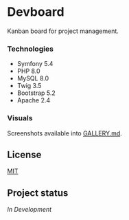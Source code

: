 # Devboard

Kanban board for project management.

### Technologies

- Symfony 5.4
- PHP 8.0
- MySQL 8.0
- Twig 3.5
- Bootstrap 5.2
- Apache 2.4

### Visuals

Screenshots available into [GALLERY.md](docs/GALLERY.md).

## License

[MIT](LICENSE.md)

## Project status

*In Development*
